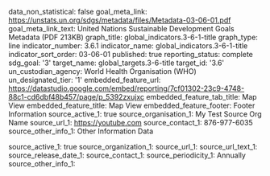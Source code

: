 data_non_statistical: false
goal_meta_link: https://unstats.un.org/sdgs/metadata/files/Metadata-03-06-01.pdf
goal_meta_link_text: United Nations Sustainable Development Goals Metadata (PDF 213KB)
graph_title: global_indicators.3-6-1-title
graph_type: line
indicator_number: 3.6.1
indicator_name: global_indicators.3-6-1-title
indicator_sort_order: 03-06-01
published: true
reporting_status: complete
sdg_goal: '3'
target_name: global_targets.3-6-title
target_id: '3.6'
un_custodian_agency: World Health Organisation (WHO)
un_designated_tier: '1'
embedded_feature_url: https://datastudio.google.com/embed/reporting/7cf01302-23c9-4748-88c1-cd6dbf48b457/page/p_5392zxujxc
embedded_feature_tab_title: Map View
embedded_feature_title: Map View
embedded_feature_footer: Footer Information
source_active_1: true
source_organisation_1: My Test Source Org Name
source_url_1: https://youtube.com
source_contact_1: 876-977-6035
source_other_info_1: Other Information Data

source_active_1: true
source_organization_1: 
source_url_1: 
source_url_text_1: 
source_release_date_1: 
source_contact_1: 
source_periodicity_1: Annually
source_other_info_1: 